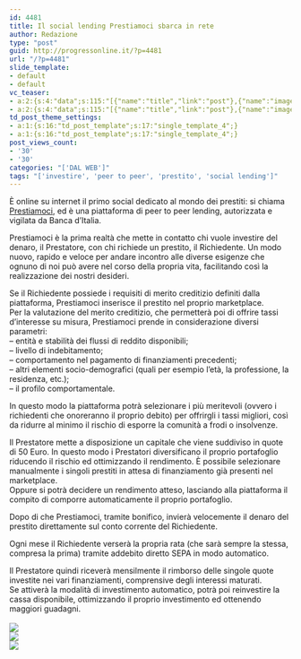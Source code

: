 ```yaml
---
id: 4481
title: Il social lending Prestiamoci sbarca in rete
author: Redazione
type: "post"
guid: http://progressonline.it/?p=4481
url: "/?p=4481"
slide_template:
- default
- default
vc_teaser:
- a:2:{s:4:"data";s:115:"[{"name":"title","link":"post"},{"name":"image","image":"featured","link":"none"},{"name":"text","mode":"excerpt"}]";s:7:"bgcolor";s:0:"";}
- a:2:{s:4:"data";s:115:"[{"name":"title","link":"post"},{"name":"image","image":"featured","link":"none"},{"name":"text","mode":"excerpt"}]";s:7:"bgcolor";s:0:"";}
td_post_theme_settings:
- a:1:{s:16:"td_post_template";s:17:"single_template_4";}
- a:1:{s:16:"td_post_template";s:17:"single_template_4";}
post_views_count:
- '30'
- '30'
categories: "['DAL WEB']"
tags: "['investire', 'peer to peer', 'prestito', 'social lending']"
---
```


È online su internet il primo social dedicato al mondo dei prestiti: si chiama [Prestiamoci](https://9nl.de/I4S9I4S), ed è una piattaforma di peer to peer lending, autorizzata e vigilata da Banca d’Italia.

Prestiamoci è la prima realtà che mette in contatto chi vuole investire del denaro, il Prestatore, con chi richiede un prestito, il Richiedente. Un modo nuovo, rapido e veloce per andare incontro alle diverse esigenze che ognuno di noi può avere nel corso della propria vita, facilitando così la realizzazione dei nostri desideri.

Se il Richiedente possiede i requisiti di merito creditizio definiti dalla piattaforma, Prestiamoci inserisce il prestito nel proprio marketplace.  
Per la valutazione del merito creditizio, che permetterà poi di offrire tassi d’interesse su misura, Prestiamoci prende in considerazione diversi parametri:  
– entità e stabilità dei flussi di reddito disponibili;  
– livello di indebitamento;  
– comportamento nel pagamento di finanziamenti precedenti;  
– altri elementi socio-demografici (quali per esempio l’età, la professione, la residenza, etc.);  
– il profilo comportamentale.

In questo modo la piattaforma potrà selezionare i più meritevoli (ovvero i richiedenti che onoreranno il proprio debito) per offrirgli i tassi migliori, così da ridurre al minimo il rischio di esporre la comunità a frodi o insolvenze.

Il Prestatore mette a disposizione un capitale che viene suddiviso in quote di 50 Euro. In questo modo i Prestatori diversificano il proprio portafoglio riducendo il rischio ed ottimizzando il rendimento. È possibile selezionare manualmente i singoli prestiti in attesa di finanziamento già presenti nel marketplace.  
Oppure si potrà decidere un rendimento atteso, lasciando alla piattaforma il compito di comporre automaticamente il proprio portafoglio.

Dopo di che Prestiamoci, tramite bonifico, invierà velocemente il denaro del prestito direttamente sul conto corrente del Richiedente.

Ogni mese il Richiedente verserà la propria rata (che sarà sempre la stessa, compresa la prima) tramite addebito diretto SEPA in modo automatico.

Il Prestatore quindi riceverà mensilmente il rimborso delle singole quote investite nei vari finanziamenti, comprensive degli interessi maturati.  
Se attiverà la modalità di investimento automatico, potrà poi reinvestire la cassa disponibile, ottimizzando il proprio investimento ed ottenendo maggiori guadagni.  
[  
![](https://progressonline.it/wp-content/uploads/2016/05/pixel-1.png)](https://9nl.de/I4S9I4S)  
![](https://upstory.it/Manager/Campagne/pixel.aspx?campaignID=365&propertyID=10612)  
![](https://progressonline.it/wp-content/uploads/2016/05/sponsored_by-1.png)
